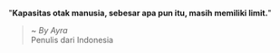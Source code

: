 "**Kapasitas otak manusia, sebesar apa pun itu, masih memiliki limit.**"

> ~ _By Ayra_  
Penulis dari Indonesia
